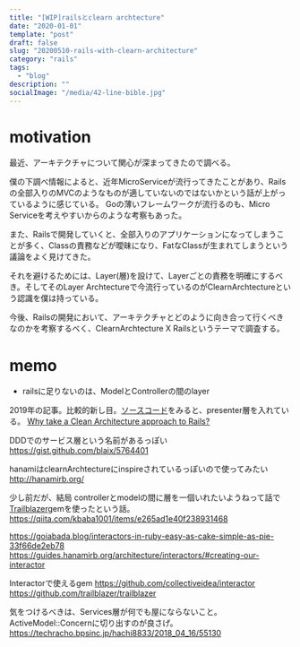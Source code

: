 ```yaml
---
title: "[WIP]railsとclearn archtecture"
date: "2020-01-01"
template: "post"
draft: false
slug: "20200510-rails-with-clearn-architecture"
category: "rails"
tags:
  - "blog"
description: ""
socialImage: "/media/42-line-bible.jpg"
---
```


# motivation
最近、アーキテクチャについて関心が深まってきたので調べる。

僕の下調べ情報によると、近年MicroServiceが流行ってきたことがあり、Rails の全部入りのMVCのようなものが適していないのではないかという話が上がっているように感じている。
Goの薄いフレームワークが流行るのも、Micro Serviceを考えやすいからのような考察もあった。

また、Railsで開発していくと、全部入りのアプリケーションになってしまうことが多く、Classの責務などが曖昧になり、FatなClassが生まれてしまうという議論をよく見けてきた。

それを避けるためには、Layer(層)を設けて、Layerごとの責務を明確にするべき。そしてそのLayer Archtectureで今流行っているのがClearnArchtectureという認識を僕は持っている。

今後、Railsの開発において、アーキテクチャとどのように向き合って行くべきなのかを考察するべく、ClearnArchtecture X Railsというテーマで調査する。


# memo
- railsに足りないのは、ModelとControllerの間のlayer


2019年の記事。比較的新し目。[ソースコード](https://github.com/lukemorton/space)をみると、presenter層を入れている。
[Why take a Clean Architecture approach to Rails?](https://lukemorton.tech/articles/why-take-a-clean-architecture-approach-to-rails)


DDDでのサービス層という名前があるっぽい
https://gist.github.com/blaix/5764401


hanamiはclearnArchtectureにinspireされているっぽいので使ってみたい
http://hanamirb.org/

少し前だが、結局 controllerとmodelの間に層を一個いれたいようねって話で[Trailblazer](https://github.com/trailblazer/trailblazer)gemを使ったという話。
https://qiita.com/kbaba1001/items/e265ad1e40f238931468


https://goiabada.blog/interactors-in-ruby-easy-as-cake-simple-as-pie-33f66de2eb78
https://guides.hanamirb.org/architecture/interactors/#creating-our-interactor

Interactorで使えるgem
https://github.com/collectiveidea/interactor
https://github.com/trailblazer/trailblazer

気をつけるべきは、Services層が何でも屋にならないこと。
ActiveModel::Concernに切り出すのが良さげ。
https://techracho.bpsinc.jp/hachi8833/2018_04_16/55130